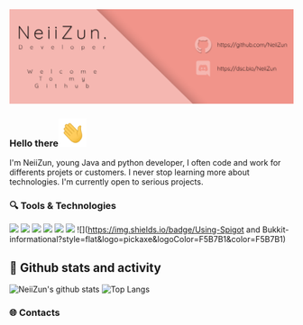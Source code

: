 

<img src="header.png">



### Hello there<img src="wave.gif" height=50>

I'm NeiiZun, young Java and python developer, I often code and work for differents projets or customers. I never stop learning more about technologies. I'm currently open to serious projects.



### 🔍 Tools & Technologies

![](https://img.shields.io/badge/Code%20with-Python-informational?style=flat&logo=python&logoColor=F5B7B1&color=F5B7B1) 
![](https://img.shields.io/badge/Code%20with-Java-informational?style=flat&logo=java&logoColor=F5B7B1&color=F5B7B1) 
![](https://img.shields.io/badge/Using-MysQL-informational?style=flat&logo=mysql&logoColor=F5B7B1&color=F5B7B1)
![](https://img.shields.io/badge/Using-Linux-informational?style=flat&logo=Linux&logoColor=F5B7B1&color=F5B7B1)
![](https://img.shields.io/badge/Using-Guice-informational?style=flat&logo=google&logoColor=F5B7B1&color=F5B7B1)
![](https://img.shields.io/badge/Using-Flask-informational?style=flat&logo=flask&logoColor=F5B7B1&color=F5B7B1)
![](https://img.shields.io/badge/Using-Spigot and Bukkit-informational?style=flat&logo=pickaxe&logoColor=F5B7B1&color=F5B7B1)



## 🌟 Github stats and activity

![NeiiZun's github stats](https://github-readme-stats.vercel.app/api?username=NeiiZun&show_icons=true) ![Top Langs](https://github-readme-stats.vercel.app/api/top-langs/?username=NeiiZun&layout=compact)



### 🌐 Contacts

[1]: https://dsc.bio/NeiiZun	"Discord"
[2]: https://twitter.com/NeiiZun	"Twitter"
